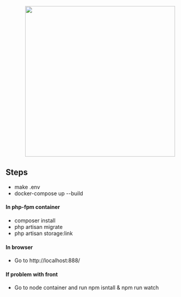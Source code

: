 <p align="center"><a href="https://laravel.com" target="_blank"><img src="https://raw.githubusercontent.com/laravel/art/master/logo-lockup/5%20SVG/2%20CMYK/1%20Full%20Color/laravel-logolockup-cmyk-red.svg" width="400"></a></p>


## Steps
- make .env
- docker-compose up --build
#### In php-fpm container
- composer install
- php artisan migrate
- php artisan storage:link
#### In browser
- Go to http://localhost:888/
#### If problem with front
- Go to node container and run npm isntall & npm run watch
